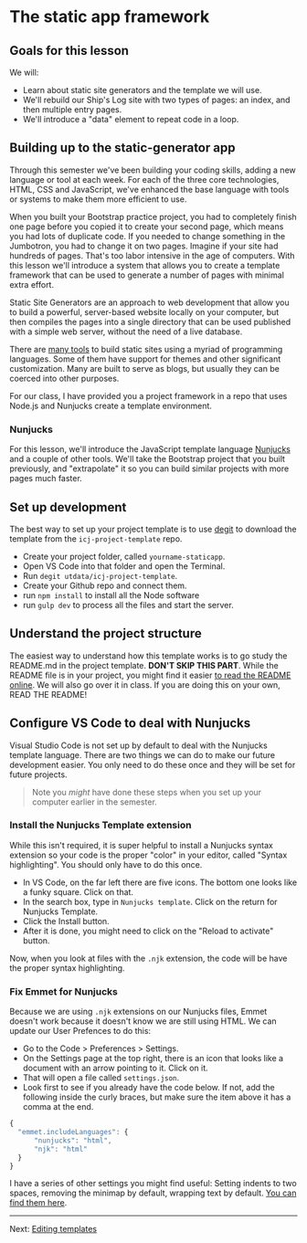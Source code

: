 # The static app framework

## Goals for this lesson

We will:

- Learn about static site generators and the template we will use.
- We'll rebuild our Ship's Log site with two types of pages: an index, and then multiple entry pages.
- We'll introduce a "data" element to repeat code in a loop.

## Building up to the static-generator app

Through this semester we've been building your coding skills, adding a new language or tool at each week. For each of the three core technologies, HTML, CSS and JavaScript, we've enhanced the base language with tools or systems to make them more efficient to use.

When you built your Bootstrap practice project, you had to completely finish one page before you copied it to create your second page, which means you had lots of duplicate code. If you needed to change something in the Jumbotron, you had to change it on two pages. Imagine if your site had hundreds of pages. That's too labor intensive in the age of computers. With this lesson we'll introduce a system that allows you to create a template framework that can be used to generate a number of pages with minimal extra effort.

Static Site Generators are an approach to web development that allow you to build a powerful, server-based website locally on your computer, but then compiles the pages into a single directory that can be used published with a simple web server, without the need of a live database.

There are [many tools](https://www.staticgen.com/) to build static sites using a myriad of programming languages. Some of them have support for themes and other significant customization. Many are built to serve as blogs, but usually they can be coerced into other purposes.

For our class, I have provided you a project framework in a repo that uses Node.js and Nunjucks create a template environment.

### Nunjucks

For this lesson, we'll introduce the JavaScript template language [Nunjucks](https://mozilla.github.io/nunjucks/templating.html) and a couple of other tools. We'll take the Bootstrap project that you built previously, and "extrapolate" it so you can build similar projects with more pages much faster.

## Set up development

The best way to set up your project template is to use [degit](https://www.npmjs.com/package/degit) to download the template from the `icj-project-template` repo.

- Create your project folder, called `yourname-staticapp`.
- Open VS Code into that folder and open the Terminal.
- Run `degit utdata/icj-project-template`.
- Create your Github repo and connect them.
- run `npm install` to install all the Node software
- run `gulp dev` to process all the files and start the server.

## Understand the project structure

The easiest way to understand how this template works is to go study the README.md in the project template. **DON'T SKIP THIS PART**. While the README file is in your project, you might find it easier [to read the README online](https://github.com/utdata/icj-project-template). We will also go over it in class. If you are doing this on your own, READ THE README!

## Configure VS Code to deal with Nunjucks

Visual Studio Code is not set up by default to deal with the Nunjucks template language. There are two things we can do to make our future development easier. You only need to do these once and they will be set for future projects.

> Note you _might_ have done these steps when you set up your computer earlier in the semester.

### Install the Nunjucks Template extension

While this isn't required, it is super helpful to install a Nunjucks syntax extension so your code is the proper "color" in your editor, called "Syntax highlighting". You should only have to do this once.

- In VS Code, on the far left there are five icons. The bottom one looks like a funky square. Click on that.
- In the search box, type in `Nunjucks template`. Click on the return for Nunjucks Template.
- Click the Install button.
- After it is done, you might need to click on the "Reload to activate" button.

Now, when you look at files with the `.njk` extension, the code will be have the proper syntax highlighting.

### Fix Emmet for Nunjucks

Because we are using `.njk` extensions on our Nunjucks files, Emmet doesn't work because it doesn't know we are still using HTML. We can update our User Prefences to do this:

- Go to the Code > Preferences > Settings.
- On the Settings page at the top right, there is an icon that looks like a document with an arrow pointing to it. Click on it.
- That will open a file called `settings.json`.
- Look first to see if you already have the code below. If not, add the following inside the curly braces, but make sure the item above it has a comma at the end.

```javascript
{
  "emmet.includeLanguages": {
      "nunjucks": "html",
      "njk": "html"
  }
}
```

I have a series of other settings you might find useful: Setting indents to two spaces, removing the minimap by default, wrapping text by default. [You can find them here](https://github.com/utdata/setting-up/blob/master/vscode-goodies.md).

----

Next: [Editing templates](static-02-templates.md)
